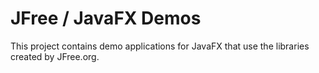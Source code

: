 # JFree / JavaFX Demos 
This project contains demo applications for JavaFX that use the libraries created by JFree.org.
